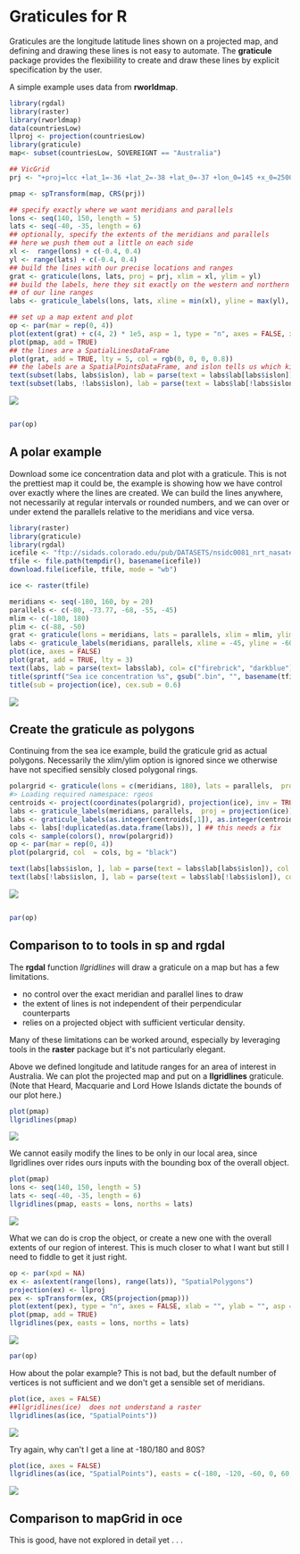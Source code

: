 <!-- README.md is generated from README.Rmd. Please edit that file -->
Graticules for R
================

Graticules are the longitude latitude lines shown on a projected map, and defining and drawing these lines is not easy to automate. The **graticule** package provides the flexibiility to create and draw these lines by explicit specification by the user.

A simple example uses data from **rworldmap**.

``` r
library(rgdal)
library(raster)
library(rworldmap)
data(countriesLow)
llproj <- projection(countriesLow)
library(graticule)
map<- subset(countriesLow, SOVEREIGNT == "Australia")

## VicGrid
prj <- "+proj=lcc +lat_1=-36 +lat_2=-38 +lat_0=-37 +lon_0=145 +x_0=2500000 +y_0=2500000 +ellps=GRS80 +towgs84=0,0,0,0,0,0,0 +units=m +no_defs"

pmap <- spTransform(map, CRS(prj))

## specify exactly where we want meridians and parallels
lons <- seq(140, 150, length = 5)
lats <- seq(-40, -35, length = 6)
## optionally, specify the extents of the meridians and parallels
## here we push them out a little on each side
xl <-  range(lons) + c(-0.4, 0.4)
yl <- range(lats) + c(-0.4, 0.4)
## build the lines with our precise locations and ranges
grat <- graticule(lons, lats, proj = prj, xlim = xl, ylim = yl)
## build the labels, here they sit exactly on the western and northern extent
## of our line ranges
labs <- graticule_labels(lons, lats, xline = min(xl), yline = max(yl), proj = prj)

## set up a map extent and plot
op <- par(mar = rep(0, 4))
plot(extent(grat) + c(4, 2) * 1e5, asp = 1, type = "n", axes = FALSE, xlab = "", ylab = "")
plot(pmap, add = TRUE)
## the lines are a SpatialLinesDataFrame
plot(grat, add = TRUE, lty = 5, col = rgb(0, 0, 0, 0.8))
## the labels are a SpatialPointsDataFrame, and islon tells us which kind
text(subset(labs, labs$islon), lab = parse(text = labs$lab[labs$islon]), pos = 3)
text(subset(labs, !labs$islon), lab = parse(text = labs$lab[!labs$islon]), pos = 2)
```

![](README-unnamed-chunk-2-1.png)

``` r

par(op)
```

A polar example
---------------

Download some ice concentration data and plot with a graticule. This is not the prettiest map it could be, the example is showing how we have control over exactly where the lines are created. We can build the lines anywhere, not necessarily at regular intervals or rounded numbers, and we can over or under extend the parallels relative to the meridians and vice versa.

``` r
library(raster)
library(graticule)
library(rgdal)
icefile <- "ftp://sidads.colorado.edu/pub/DATASETS/nsidc0081_nrt_nasateam_seaice/south/nt_20150530_f17_nrt_s.bin"
tfile <- file.path(tempdir(), basename(icefile))
download.file(icefile, tfile, mode = "wb")

ice <- raster(tfile)

meridians <- seq(-180, 160, by = 20)
parallels <- c(-80, -73.77, -68, -55, -45)
mlim <- c(-180, 180)
plim <- c(-88, -50)
grat <- graticule(lons = meridians, lats = parallels, xlim = mlim, ylim = plim, proj = projection(ice))
labs <- graticule_labels(meridians, parallels, xline = -45, yline = -60, proj = projection(ice))
plot(ice, axes = FALSE)
plot(grat, add = TRUE, lty = 3)
text(labs, lab = parse(text= labs$lab), col= c("firebrick", "darkblue")[labs$islon + 1], cex = 0.85)
title(sprintf("Sea ice concentration %s", gsub(".bin", "", basename(tfile))), cex.main = 0.8)
title(sub = projection(ice), cex.sub = 0.6)
```

![](README-unnamed-chunk-3-1.png)

Create the graticule as polygons
--------------------------------

Continuing from the sea ice example, build the graticule grid as actual polygons. Necessarily the xlim/ylim option is ignored since we otherwise have not specified sensibly closed polygonal rings.

``` r
polargrid <- graticule(lons = c(meridians, 180), lats = parallels,  proj = projection(ice), tiles = TRUE)
#> Loading required namespace: rgeos
centroids <- project(coordinates(polargrid), projection(ice), inv = TRUE)
labs <- graticule_labels(meridians, parallels,  proj = projection(ice))
labs <- graticule_labels(as.integer(centroids[,1]), as.integer(centroids[,2]),  proj = projection(ice))
labs <- labs[!duplicated(as.data.frame(labs)), ] ## this needs a fix
cols <- sample(colors(), nrow(polargrid))
op <- par(mar = rep(0, 4))
plot(polargrid, col  = cols, bg = "black")

text(labs[labs$islon, ], lab = parse(text = labs$lab[labs$islon]), col = "black",  cex = .55, pos = 3)
text(labs[!labs$islon, ], lab = parse(text = labs$lab[!labs$islon]), col = "black", cex = .55, pos = 1)
```

![](README-unnamed-chunk-4-1.png)

``` r

par(op)
```

Comparison to to tools in **sp** and **rgdal**
----------------------------------------------

The **rgdal** function *llgridlines* will draw a graticule on a map but has a few limitations.

-   no control over the exact meridian and parallel lines to draw
-   the extent of lines is not independent of their perpendicular counterparts
-   relies on a projected object with sufficient verticular density.

Many of these limitations can be worked around, especially by leveraging tools in the **raster** package but it's not particularly elegant.

Above we defined longitude and latitude ranges for an area of interest in Australia. We can plot the projected map and put on a **llgridlines** graticule. (Note that Heard, Macquarie and Lord Howe Islands dictate the bounds of our plot here.)

``` r
plot(pmap)
llgridlines(pmap)
```

![](README-unnamed-chunk-5-1.png)

We cannot easily modify the lines to be only in our local area, since llgridlines over rides ours inputs with the bounding box of the overall object.

``` r
plot(pmap)
lons <- seq(140, 150, length = 5)
lats <- seq(-40, -35, length = 6)
llgridlines(pmap, easts = lons, norths = lats)
```

![](README-unnamed-chunk-6-1.png)

What we can do is crop the object, or create a new one with the overall extents of our region of interest. This is much closer to what I want but still I need to fiddle to get it just right.

``` r
op <- par(xpd = NA)
ex <- as(extent(range(lons), range(lats)), "SpatialPolygons")
projection(ex) <- llproj
pex <- spTransform(ex, CRS(projection(pmap)))
plot(extent(pex), type = "n", axes = FALSE, xlab = "", ylab = "", asp = 1)
plot(pmap, add = TRUE)
llgridlines(pex, easts = lons, norths = lats)
```

![](README-unnamed-chunk-7-1.png)

``` r
par(op)
```

How about the polar example? This is not bad, but the default number of vertices is not sufficient and we don't get a sensible set of meridians.

``` r
plot(ice, axes = FALSE)
##llgridlines(ice)  does not understand a raster
llgridlines(as(ice, "SpatialPoints"))
```

![](README-unnamed-chunk-8-1.png)

Try again, why can't I get a line at -180/180 and 80S?

``` r
plot(ice, axes = FALSE)
llgridlines(as(ice, "SpatialPoints"), easts = c(-180, -120, -60, 0, 60, 120), norths = c(-80, -70, -60, -50), ndiscr = 50)
```

![](README-unnamed-chunk-9-1.png)

Comparison to **mapGrid** in **oce**
------------------------------------

This is good, have not explored in detail yet . . .
